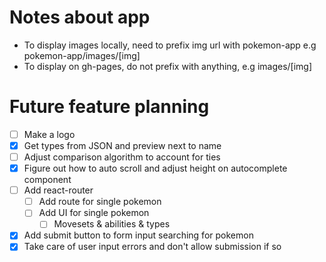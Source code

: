 # Notes about app
* To display images locally, need to prefix img url with pokemon-app e.g pokemon-app/images/[img]
* To display on gh-pages, do not prefix with anything, e.g images/[img]

# Future feature planning

- [ ] Make a logo
- [x] Get types from JSON and preview next to name
- [ ] Adjust comparison algorithm to account for ties
- [x] Figure out how to auto scroll and adjust height on autocomplete component
- [ ] Add react-router
    - [ ] Add route for single pokemon
    - [ ] Add UI for single pokemon
        - [ ] Movesets & abilities & types
- [x] Add submit button to form input searching for pokemon
- [x] Take care of user input errors and don't allow submission if so
